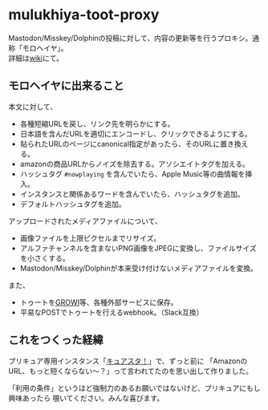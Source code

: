 # mulukhiya-toot-proxy

Mastodon/Misskey/Dolphinの投稿に対して、内容の更新等を行うプロキシ。通称「モロヘイヤ」。  
詳細は[wiki](https://github.com/pooza/mulukhiya-toot-proxy/wiki)にて。

## モロヘイヤに出来ること

本文に対して、

- 各種短縮URLを戻し、リンク先を明らかにする。
- 日本語を含んだURLを適切にエンコードし、クリックできるようにする。
- 貼られたURLのページにcanonical指定があったら、そのURLに置き換える。
- amazonの商品URLからノイズを除去する。アソシエイトタグを加える。
- ハッシュタグ `#nowplaying` を含んでいたら、Apple Music等の曲情報を挿入。
- インスタンスと関係あるワードを含んでいたら、ハッシュタグを追加。
- デフォルトハッシュタグを追加。

アップロードされたメディアファイルについて、

- 画像ファイルを上限ピクセルまでリサイズ。
- アルファチャンネルを含まないPNG画像をJPEGに変換し、ファイルサイズを小さくする。
- Mastodon/Misskey/Dolphinが本来受け付けないメディアファイルを変換。

また、

- トゥートを[GROWI](https://growi.org/)等、各種外部サービスに保存。
- 平易なPOSTでトゥートを行えるwebhook。（Slack互換）

## これをつくった経緯

プリキュア専用インスタンス「[キュアスタ！](https://precure.ml)」で、ずっと前に
「AmazonのURL、もっと短くならない〜？」って言われてたのを思い出して作りました。

「利用の条件」というほど強制力のあるお願いではないけど、プリキュアにもし興味あったら
覗いてください。みんな喜びます。
